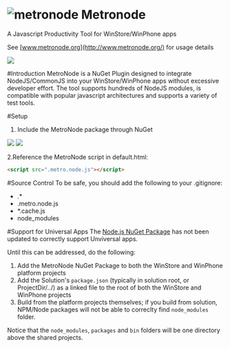 ![metronode](http://www.metronode.org/img/logo/metronode-96x96.png) Metronode
==========
A Javascript Productivity Tool for WinStore/WinPhone apps

See [www.metronode.org](http://www.metronode.org/) for usage details

![](http://img.shields.io/nuget/dt/metronode.svg)


#Introduction
MetroNode is a NuGet Plugin designed to integrate NodeJS/CommonJS into your WinStore/WinPhone apps without excessive developer effort. The tool supports hundreds of NodeJS modules, is compatible with popular javascript architectures and supports a variety of test tools.


#Setup
1. Include the MetroNode package through NuGet

![](http://www.metronode.org/img/packages/nuget-fetch1.png)
![](http://www.metronode.org/img/packages/nuget-fetch2.png)

2.Reference the MetroNode script in default.html: 

```html
<script src=".metro.node.js"></script>
```

#Source Control
To be safe, you should add the following to your .gitignore:

- .*
- .metro.node.js
- *.cache.js
- node_modules

#Support for Universal Apps
The [Node.js NuGet Package](http://www.nuget.org/packages/Node.js/) has not been updated to correctly support Unviversal apps. 

Until this can be addressed, do the following:

1. Add the MetroNode NuGet Package to both the WinStore and WinPhone platform projects
2. Add the Solution's `package.json` (typically in solution root, or ProjectDir/../) as a linked file to the root of both the WinStore and WinPhone projects
3. Build from the platform projects themselves; if you build from solution, NPM/Node packages will not be able to correclty find `node_modules` folder.

Notice that the `node_modules`, `packages` and `bin` folders will be one directory above the shared projects. 
